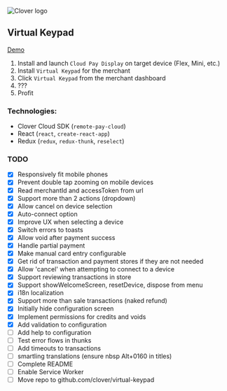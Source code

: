 ![Clover logo](https://www.clover.com/assets/images/public-site/press/clover_primary_gray_rgb.png)

## Virtual Keypad

[Demo](https://jwhitted-clover.github.io/virtual-keypad/)

1. Install and launch `Cloud Pay Display` on target device (Flex, Mini, etc.)
1. Install `Virtual Keypad` for the merchant
1. Click `Virtual Keypad` from the merchant dashboard
1. ???
1. Profit

### Technologies:

- Clover Cloud SDK (`remote-pay-cloud`)
- React (`react`, `create-react-app`)
- Redux (`redux`, `redux-thunk`, `reselect`)

### TODO

- [x] Responsively fit mobile phones
- [x] Prevent double tap zooming on mobile devices
- [x] Read merchantId and accessToken from url
- [x] Support more than 2 actions (dropdown)
- [x] Allow cancel on device selection
- [x] Auto-connect option
- [x] Improve UX when selecting a device
- [x] Switch errors to toasts
- [x] Allow void after payment success
- [x] Handle partial payment
- [x] Make manual card entry configurable
- [x] Get rid of transaction and payment stores if they are not needed
- [x] Allow 'cancel' when attempting to connect to a device
- [x] Support reviewing transactions in store
- [x] Support showWelcomeScreen, resetDevice, dispose from menu
- [x] i18n localization
- [x] Support more than sale transactions (naked refund)
- [x] Initially hide configuration screen
- [x] Implement permissions for credits and voids
- [x] Add validation to configuration
- [ ] Add help to configuration
- [ ] Test error flows in thunks
- [ ] Add timeouts to transactions
- [ ] smartling translations (ensure nbsp Alt+0160 in titles)
- [ ] Complete README
- [ ] Enable Service Worker
- [ ] Move repo to github.com/clover/virtual-keypad
